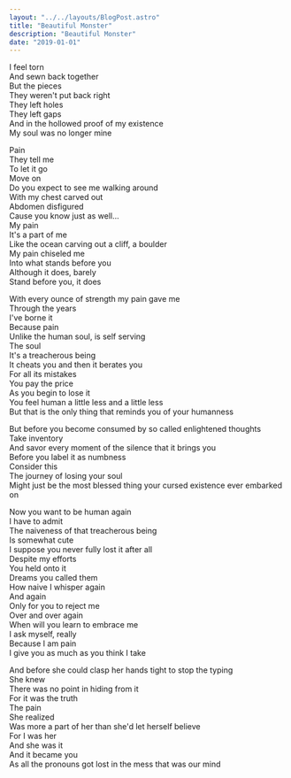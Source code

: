```yaml
---
layout: "../../layouts/BlogPost.astro"
title: "Beautiful Monster"
description: "Beautiful Monster"
date: "2019-01-01"
---
```


I feel torn  
And sewn back together  
But the pieces  
They weren't put back right  
They left holes  
They left gaps  
And in the hollowed proof of my existence  
My soul was no longer mine  

Pain  
They tell me  
To let it go  
Move on  
Do you expect to see me walking around  
With my chest carved out  
Abdomen disfigured  
Cause you know just as well...  
My pain  
It's a part of me  
Like the ocean carving out a cliff, a boulder  
My pain chiseled me  
Into what stands before you  
Although it does, barely  
Stand before you, it does  

With every ounce of strength my pain gave me  
Through the years  
I've borne it  
Because pain  
Unlike the human soul, is self serving  
The soul  
It's a treacherous being  
It cheats you and then it berates you  
For all its mistakes  
You pay the price  
As you begin to lose it  
You feel human a little less and a little less  
But that is the only thing that reminds you of your humanness  

But before you become consumed by so called enlightened thoughts  
Take inventory  
And savor every moment of the silence that it brings you  
Before you label it as numbness  
Consider this  
The journey of losing your soul  
Might just be the most blessed thing your cursed existence ever embarked on  

Now you want to be human again  
I have to admit  
The naiveness of that treacherous being  
Is somewhat cute  
I suppose you never fully lost it after all  
Despite my efforts  
You held onto it  
Dreams you called them  
How naive I whisper again  
And again  
Only for you to reject me  
Over and over again  
When will you learn to embrace me  
I ask myself, really  
Because I am pain  
I give you as much as you think I take  

And before she could clasp her hands tight to stop the typing  
She knew  
There was no point in hiding from it  
For it was the truth  
The pain  
She realized  
Was more a part of her than she'd let herself believe  
For I was her  
And she was it  
And it became you  
As all the pronouns got lost in the mess that was our mind  


